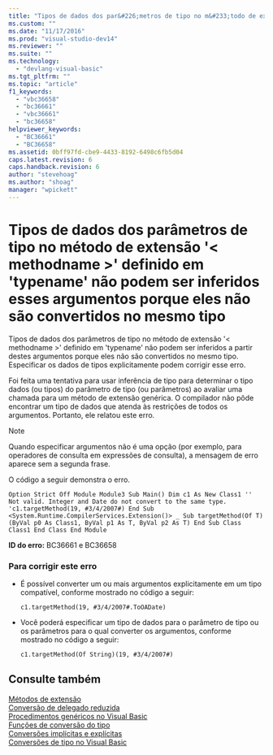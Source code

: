 ```yaml
---
title: "Tipos de dados dos par&#226;metros de tipo no m&#233;todo de extens&#227;o &#39;&lt; methodname &gt;&#39; definido em &#39;typename&#39; n&#227;o podem ser inferidos esses argumentos porque eles n&#227;o s&#227;o convertidos no mesmo tipo | Microsoft Docs"
ms.custom: ""
ms.date: "11/17/2016"
ms.prod: "visual-studio-dev14"
ms.reviewer: ""
ms.suite: ""
ms.technology: 
  - "devlang-visual-basic"
ms.tgt_pltfrm: ""
ms.topic: "article"
f1_keywords: 
  - "vbc36658"
  - "bc36661"
  - "vbc36661"
  - "bc36658"
helpviewer_keywords: 
  - "BC36661"
  - "BC36658"
ms.assetid: 0bff97fd-cbe9-4433-8192-6498c6fb5d04
caps.latest.revision: 6
caps.handback.revision: 6
author: "stevehoag"
ms.author: "shoag"
manager: "wpickett"
---
```

# Tipos de dados dos par&#226;metros de tipo no m&#233;todo de extens&#227;o &#39;&lt; methodname &gt;&#39; definido em &#39;typename&#39; n&#227;o podem ser inferidos esses argumentos porque eles n&#227;o s&#227;o convertidos no mesmo tipo
Tipos de dados dos parâmetros de tipo no método de extensão '\< methodname \>' definido em 'typename' não podem ser inferidos a partir destes argumentos porque eles não são convertidos no mesmo tipo. Especificar os dados de tipos explicitamente podem corrigir esse erro.  
  
 Foi feita uma tentativa para usar inferência de tipo para determinar o tipo dados \(ou tipos\) do parâmetro de tipo \(ou parâmetros\) ao avaliar uma chamada para um método de extensão genérica. O compilador não pôde encontrar um tipo de dados que atenda às restrições de todos os argumentos. Portanto, ele relatou este erro.  
  
> [!NOTE]
>  Quando especificar argumentos não é uma opção \(por exemplo, para operadores de consulta em expressões de consulta\), a mensagem de erro aparece sem a segunda frase.  
  
 O código a seguir demonstra o erro.  
  
```vb#  
Option Strict Off Module Module3 Sub Main() Dim c1 As New Class1 '' Not valid. Integer and Date do not convert to the same type. 'c1.targetMethod(19, #3/4/2007#) End Sub <System.Runtime.CompilerServices.Extension()> _ Sub targetMethod(Of T)(ByVal p0 As Class1, ByVal p1 As T, ByVal p2 As T) End Sub Class Class1 End Class End Module  
```  
  
 **ID do erro:** BC36661 e BC36658  
  
### Para corrigir este erro  
  
-   É possível converter um ou mais argumentos explicitamente em um tipo compatível, conforme mostrado no código a seguir:  
  
    ```  
    c1.targetMethod(19, #3/4/2007#.ToOADate)  
    ```  
  
-   Você poderá especificar um tipo de dados para o parâmetro de tipo ou os parâmetros para o qual converter os argumentos, conforme mostrado no código a seguir:  
  
    ```  
    c1.targetMethod(Of String)(19, #3/4/2007#)  
    ```  
  
## Consulte também  
 [Métodos de extensão](../Topic/Extension%20Methods%20\(Visual%20Basic\).md)   
 [Conversão de delegado reduzida](../Topic/Relaxed%20Delegate%20Conversion%20\(Visual%20Basic\).md)   
 [Procedimentos genéricos no Visual Basic](../Topic/Generic%20Procedures%20in%20Visual%20Basic.md)   
 [Funções de conversão do tipo](../Topic/Type%20Conversion%20Functions%20\(Visual%20Basic\).md)   
 [Conversões implícitas e explícitas](../Topic/Implicit%20and%20Explicit%20Conversions%20\(Visual%20Basic\).md)   
 [Conversões de tipo no Visual Basic](../Topic/Type%20Conversions%20in%20Visual%20Basic.md)